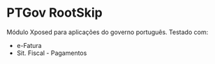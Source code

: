 # PTGov RootSkip

Módulo Xposed para aplicações do governo português. Testado com:
- e-Fatura
- Sit. Fiscal - Pagamentos
